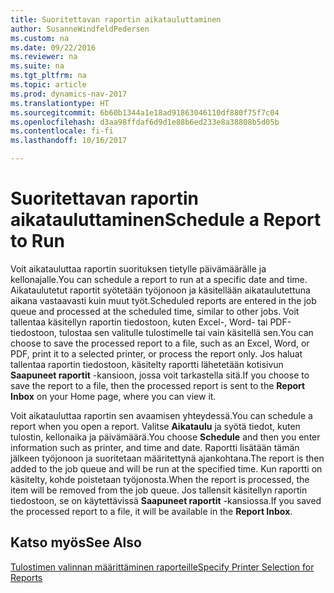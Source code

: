 ```yaml
---
title: Suoritettavan raportin aikatauluttaminen
author: SusanneWindfeldPedersen
ms.custom: na
ms.date: 09/22/2016
ms.reviewer: na
ms.suite: na
ms.tgt_pltfrm: na
ms.topic: article
ms.prod: dynamics-nav-2017
ms.translationtype: HT
ms.sourcegitcommit: 6b60b1344a1e18ad91863046110df880f75f7c04
ms.openlocfilehash: d3aa98ffdaf6d9d1e88b6ed233e8a38808b5d05b
ms.contentlocale: fi-fi
ms.lasthandoff: 10/16/2017

---
```

    
# <a name="schedule-a-report-to-run"></a><span data-ttu-id="fc977-102">Suoritettavan raportin aikatauluttaminen</span><span class="sxs-lookup"><span data-stu-id="fc977-102">Schedule a Report to Run</span></span>
<span data-ttu-id="fc977-103">Voit aikatauluttaa raportin suorituksen tietylle päivämäärälle ja kellonajalle.</span><span class="sxs-lookup"><span data-stu-id="fc977-103">You can schedule a report to run at a specific date and time.</span></span> <span data-ttu-id="fc977-104">Aikataulutetut raportit syötetään työjonoon ja käsitellään aikataulutettuna aikana vastaavasti kuin muut työt.</span><span class="sxs-lookup"><span data-stu-id="fc977-104">Scheduled reports are entered in the job queue and processed at the scheduled time, similar to other jobs.</span></span> <span data-ttu-id="fc977-105">Voit tallentaa käsitellyn raportin tiedostoon, kuten Excel-, Word- tai PDF-tiedostoon, tulostaa sen valitulle tulostimelle tai vain käsitellä sen.</span><span class="sxs-lookup"><span data-stu-id="fc977-105">You can choose to save the processed report to a file, such as an Excel, Word, or PDF, print it to a selected printer, or process the report only.</span></span> <span data-ttu-id="fc977-106">Jos haluat tallentaa raportin tiedostoon, käsitelty raportti lähetetään kotisivun **Saapuneet raportit** -kansioon, jossa voit tarkastella sitä.</span><span class="sxs-lookup"><span data-stu-id="fc977-106">If you choose to save the report to a file, then the processed report is sent to the **Report Inbox** on your Home page, where you can view it.</span></span> 

<span data-ttu-id="fc977-107">Voit aikatauluttaa raportin sen avaamisen yhteydessä.</span><span class="sxs-lookup"><span data-stu-id="fc977-107">You can schedule a report when you open a report.</span></span> <span data-ttu-id="fc977-108">Valitse **Aikataulu** ja syötä tiedot, kuten tulostin, kellonaika ja päivämäärä.</span><span class="sxs-lookup"><span data-stu-id="fc977-108">You choose **Schedule** and then you enter information such as printer, and time and date.</span></span> <span data-ttu-id="fc977-109">Raportti lisätään tämän jälkeen työjonoon ja suoritetaan määritettynä ajankohtana.</span><span class="sxs-lookup"><span data-stu-id="fc977-109">The report is then added to the job queue and will be run at the specified time.</span></span> <span data-ttu-id="fc977-110">Kun raportti on käsitelty, kohde poistetaan työjonosta.</span><span class="sxs-lookup"><span data-stu-id="fc977-110">When the report is processed, the item will be removed from the job queue.</span></span> <span data-ttu-id="fc977-111">Jos tallensit käsitellyn raportin tiedostoon, se on käytettävissä **Saapuneet raportit** -kansiossa.</span><span class="sxs-lookup"><span data-stu-id="fc977-111">If you saved the processed report to a file, it will be available in the **Report Inbox**.</span></span>

## <a name="see-also"></a><span data-ttu-id="fc977-112">Katso myös</span><span class="sxs-lookup"><span data-stu-id="fc977-112">See Also</span></span>
[<span data-ttu-id="fc977-113">Tulostimen valinnan määrittäminen raporteille</span><span class="sxs-lookup"><span data-stu-id="fc977-113">Specify Printer Selection for Reports</span></span>](ui-specify-printer-selection-reports.md) 

 


